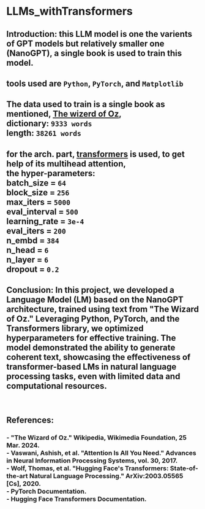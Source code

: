 # LLMs_withTransformers


## <strong>Introduction:</strong> this LLM model is one the varients of GPT models but relatively smaller one (NanoGPT), a single book is used to train this model.

## tools used are `Python`, `PyTorch`, and `Matplotlib`

## The data used to train is a single book as mentioned, [The wizerd of Oz](https://en.wikipedia.org/wiki/The_Wizard_of_Oz), <br> dictionary: `9333 words` <br> length: `38261 words`

## for the arch. part, <strong>[transformers](https://miro.medium.com/v2/resize:fit:800/1*GIVM8Wat6Vq8W7Eff-f_5w.png)</strong> is used, to get help of its multihead attention, <br> the hyper-parameters: <br> batch_size = `64` <br> block_size = `256` <br> max_iters = `5000` <br> eval_interval = `500` <br> learning_rate = `3e-4` <br> eval_iters = `200` <br> n_embd = `384` <br> n_head = `6` <br> n_layer = `6` <br> dropout = `0.2`

## <strong>Conclusion: </strong> In this project, we developed a Language Model (LM) based on the NanoGPT architecture, trained using text from "The Wizard of Oz." Leveraging Python, PyTorch, and the Transformers library, we optimized hyperparameters for effective training. The model demonstrated the ability to generate coherent text, showcasing the effectiveness of transformer-based LMs in natural language processing tasks, even with limited data and computational resources.

<br>

## <strong> References: </strong>
### - "The Wizard of Oz." Wikipedia, Wikimedia Foundation, 25 Mar. 2024. <br> - Vaswani, Ashish, et al. "Attention Is All You Need." Advances in Neural Information Processing Systems, vol. 30, 2017. <br> - Wolf, Thomas, et al. "Hugging Face's Transformers: State-of-the-art Natural Language Processing." ArXiv:2003.05565 [Cs], 2020. <br> - PyTorch Documentation. <br> - Hugging Face Transformers Documentation.